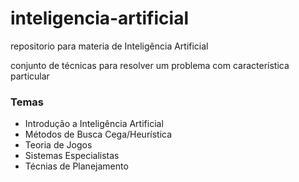 # inteligencia-artificial
repositorio para materia de Inteligência Artificial

conjunto de técnicas para resolver um problema com característica particular 

### Temas

* Introdução a Inteligência Artificial
* Métodos de Busca Cega/Heurística
* Teoria de Jogos
* Sistemas Especialistas
* Técnias de Planejamento

